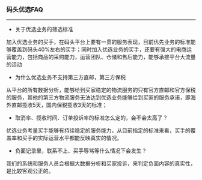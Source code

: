 ### 码头优选FAQ
---

* 关于优选业务的筛选标准

加入优选业务的买手，在码头平台上要有一贯的服务表现，目前优先业务的标准能够覆盖到码头40%左右的买手；同时加入优选业务的买手，还要有强大的电商运营能力，包括商品的采购能力，运营团队、仓储和售后能力，能够承接平台大流量的活动

* 为什么优选业务不支持第三方直邮，第三方保税

从平台的所有数据分析，能够给到买家稳定的物流服务的只有官方直邮和官方保税的服务，其他的第三方物流服务无法达到优选业务能够给到买家的服务承诺，即海外直邮揽收5天，国内保税揽收3天的标准；

* 取消率、揽收时间、订单投诉率的标准怎么定的，会不会太高了？

优选业务考量买手能够有持续稳定的服务能力，从目前指定的标准来看，买手的覆盖率和买手的实际运营水平都能反映真实的情况。

* 负面记录里，联系不上、买手辱骂等什么情况下会发生？

我们的系统和服务人员会根据大数据分析和买家投诉，来判定负面内容的真实性，是比较客观公正的。






